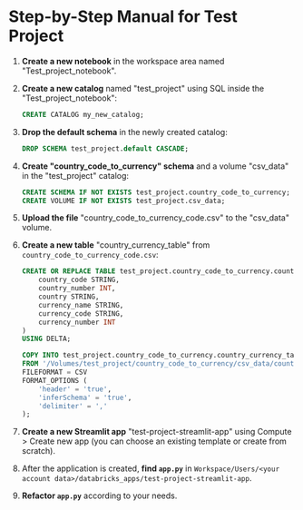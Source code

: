 # Step-by-Step Manual for Test Project

1. **Create a new notebook** in the workspace area named "Test_project_notebook".

2. **Create a new catalog** named "test_project" using SQL inside the "Test_project_notebook":
    ```sql
    CREATE CATALOG my_new_catalog;
    ```

3. **Drop the default schema** in the newly created catalog:
    ```sql
    DROP SCHEMA test_project.default CASCADE;
    ```

4. **Create "country_code_to_currency" schema** and a volume "csv_data" in the "test_project" catalog:
    ```sql
    CREATE SCHEMA IF NOT EXISTS test_project.country_code_to_currency;
    CREATE VOLUME IF NOT EXISTS test_project.csv_data;
    ```

5. **Upload the file** "country_code_to_currency_code.csv" to the "csv_data" volume.

6. **Create a new table** "country_currency_table" from `country_code_to_currency_code.csv`:
    ```sql
    CREATE OR REPLACE TABLE test_project.country_code_to_currency.country_currency_table (
        country_code STRING,
        country_number INT,
        country STRING,
        currency_name STRING,
        currency_code STRING,
        currency_number INT
    )
    USING DELTA;

    COPY INTO test_project.country_code_to_currency.country_currency_table
    FROM '/Volumes/test_project/country_code_to_currency/csv_data/country_code_to_currency_code.csv'
    FILEFORMAT = CSV
    FORMAT_OPTIONS (
        'header' = 'true',
        'inferSchema' = 'true',
        'delimiter' = ','
    );
    ```

7. **Create a new Streamlit app** "test-project-streamlit-app" using Compute > Create new app (you can choose an existing template or create from scratch).

8. After the application is created, **find `app.py`** in `Workspace/Users/<your account data>/databricks_apps/test-project-streamlit-app`.

9. **Refactor `app.py`** according to your needs.